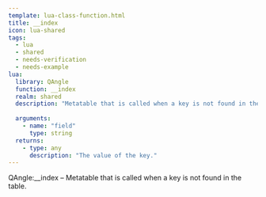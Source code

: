 ```yaml
---
template: lua-class-function.html
title: __index
icon: lua-shared
tags:
  - lua
  - shared
  - needs-verification
  - needs-example
lua:
  library: QAngle
  function: __index
  realm: shared
  description: "Metatable that is called when a key is not found in the table."
  
  arguments:
    - name: "field"
      type: string
  returns:
    - type: any
      description: "The value of the key."
---
```


<div class="lua__search__keywords">
QAngle:__index &#x2013; Metatable that is called when a key is not found in the table.
</div>
